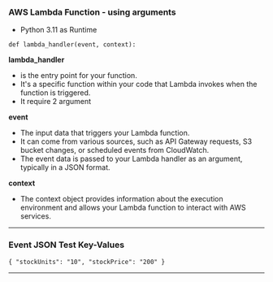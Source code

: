 ### AWS Lambda Function - using arguments

- Python 3.11 as Runtime

`def lambda_handler(event, context):`

**lambda_handler** 

- is the entry point for your function. 
- It's a specific function within your code that Lambda invokes when the function is triggered. 
- It require 2 argument

**event**  

- The input data that triggers your Lambda function. 
- It can come from various sources, such as API Gateway requests, S3 bucket changes, or scheduled events from CloudWatch. 
- The event data is passed to your Lambda handler as an argument, typically in a JSON format.

**context** 

- The context object provides information about the execution environment and allows your Lambda function to interact with AWS services. 

--------------------------------------------------------------------------------------------------------------------------------------------------


### Event JSON Test Key-Values

`{
  "stockUnits": "10",
  "stockPrice": "200"
}`

--------------------------------------------------------------------------------------------------------------------------------------------------
